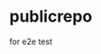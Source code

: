 # publicrepo
for e2e test













































































































































































































































































































































































































































































































































































































































































































































































































































































































































































































































































































































































































































































































































































































































































































































































































































































































































































































































































































































































































































































































































































































































































































































































































































































































































































































































































































































































































































































































































































































































































































































































































































































































































































































































